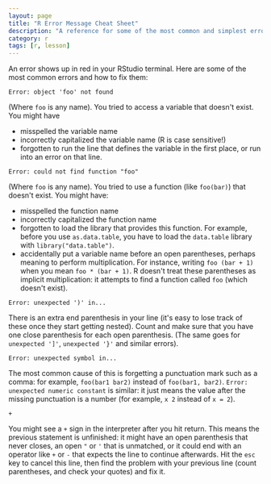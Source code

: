 ```yaml
---
layout: page
title: "R Error Message Cheat Sheet"
description: "A reference for some of the most common and simplest error messages in R."
category: r
tags: [r, lesson]
---
```


An error shows up in red in your RStudio terminal. Here are some of the most common errors and how to fix them:

    Error: object 'foo' not found

(Where `foo` is any name). You tried to access a variable that doesn't exist. You might have

* misspelled the variable name
* incorrectly capitalized the variable name (R is case sensitive!)
* forgotten to run the line that defines the variable in the first place, or
run into an error on that line.

<!-- end the list -->

    Error: could not find function "foo"
    
(Where `foo` is any name). You tried to use a function (like `foo(bar)`) that doesn't exist. You might have:

* misspelled the function name
* incorrectly capitalized the function name
* forgotten to load the library that provides this function. For example, before you use `as.data.table`, you have to load the `data.table` library with `library("data.table")`.
* accidentally put a variable name before an open parentheses, perhaps meaning to perform multiplication. For instance, writing `foo (bar + 1)` when you mean `foo * (bar + 1)`. R doesn't treat these parentheses as implicit multiplication: it attempts to find a function called `foo` (which doesn't exist).

<!-- end the list -->

    Error: unexpected ')' in...

There is an extra end parenthesis in your line (it's easy to lose track of these once they start getting nested). Count and make sure that you have one close parenthesis for each open parenthesis. (The same goes for `unexpected ']'`, `unexpected '}'` and similar errors).

    Error: unexpected symbol in...

The most common cause of this is forgetting a punctuation mark such as a comma: for example, `foo(bar1 bar2)` instead of `foo(bar1, bar2)`. `Error: unexpected numeric constant` is similar: it just means the value after the missing punctuation is a number (for example, `x 2` instead of `x = 2`).

    +

You might see a `+` sign in the interpreter after you hit return. This means the previous statement is unfinished: it might have an open parenthesis that never closes, an open `"` or `'` that is unmatched, or it could end with an operator like `+` or `-` that expects the line to continue afterwards. Hit the `esc` key to cancel this line, then find the problem with your previous line (count parentheses, and check your quotes) and fix it. 
